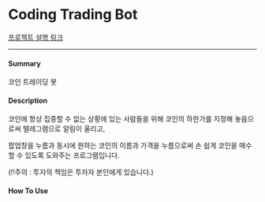 # Coding Trading Bot

[프로젝트 설명 링크](https://www.notion.so/632308649c88426f86483baa76538e3a)

---

#### Summary

코인 트레이딩 봇

#### Description

코인에 항상 집중할 수 없는 상황에 있는 사람들을 위해 코인의 하한가를 지정해 놓음으로써 텔레그램으로 알림이 울리고, 

팝업창을 누름과 동시에 원하는 코인의 이름과 가격을 누름으로써 손 쉽게 코인을 매수할 수 있도록 도와주는 프로그램입니다. 

(!!주의 : 투자의 책임은 투자자 본인에게 있습니다.)

#### How To Use

